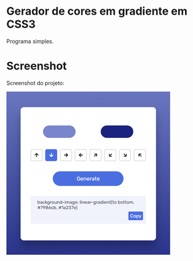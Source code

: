 # Gerador de cores em gradiente em CSS3

Programa simples.

# Screenshot

Screenshot do projeto:

![screenshot](screenshot.jpg)
